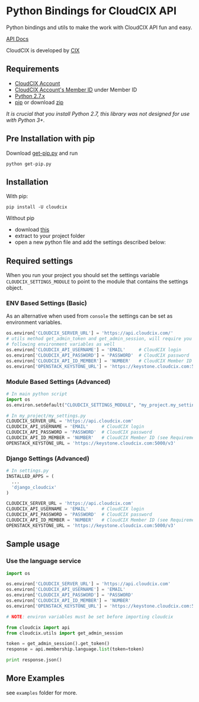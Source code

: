 # Python Bindings for CloudCIX API

Python bindings and utils to make the work with CloudCIX API fun and easy.

[API Docs](https://docs.cloudcix.com)

CloudCIX is developed by [CIX](http://www.cix.ie)

## Requirements

* [CloudCIX Account](https://auth.cloudcix.com/register/)
* [CloudCIX Account's Member ID](https://saas.cloudcix.com/membership/setup/account/member/) under Member ID
* [Python 2.7.x](http://docs.python-guide.org/en/latest/starting/installation/)
* [pip](https://pip.pypa.io/en/stable/installing/) or download [zip](https://github.com/CloudCIX/cloudcix-python/releases/download/v0.1.4/cloudcix.zip)

*It is crucial that you install Python 2.7, this library was not designed for use with Python 3+.*

## Pre Installation with pip

Download [get-pip.py](https://raw.githubusercontent.com/pypa/pip/master/contrib/get-pip.py) and run
```
python get-pip.py
```

## Installation

With pip:
```
pip install -U cloudcix
```
Without pip
* download [this](https://github.com/CloudCIX/cloudcix-python/releases/download/v0.1.4/cloudcix.zip)
* extract to your project folder
* open a new python file and add the settings described below:

## Required settings

When you run your project you should set the settings variable
`CLOUDCIX_SETTINGS_MODULE` to point to the module that contains the settings
object.

### ENV Based Settings (Basic)

As an alternative when used from `console` the settings can be set as environment
variables.

```python
os.environ['CLOUDCIX_SERVER_URL'] = 'https://api.cloudcix.com/'
# utils method get_admin_token and get_admin_session, will require you to set
# following environment variables as well
os.environ['CLOUDCIX_API_USERNAME'] = 'EMAIL'     # CloudCIX login
os.environ['CLOUDCIX_API_PASSWORD'] = 'PASSWORD'  # CloudCIX password
os.environ['CLOUDCIX_API_ID_MEMBER'] = 'NUMBER'   # CloudCIX Member ID (see Requirements)
os.environ['OPENSTACK_KEYSTONE_URL'] = 'https://keystone.cloudcix.com:5000/v3'
```

### Module Based Settings (Advanced)

```python
# In main python script
import os
os.environ.setdefault("CLOUDCIX_SETTINGS_MODULE", "my_project.my_settings")
```

```python
# In my_project/my_settings.py
CLOUDCIX_SERVER_URL = 'https://api.cloudcix.com'
CLOUDCIX_API_USERNAME = 'EMAIL'     # CloudCIX login
CLOUDCIX_API_PASSWORD = 'PASSWORD'  # CloudCIX password
CLOUDCIX_API_ID_MEMBER = 'NUMBER'   # CloudCIX Member ID (see Requirements)
OPENSTACK_KEYSTONE_URL = 'https://keystone.cloudcix.com:5000/v3'
```

### Django Settings (Advanced)
```python
# In settings.py
INSTALLED_APPS = (
  ...
  'django_cloudcix'
)

CLOUDCIX_SERVER_URL = 'https://api.cloudcix.com'
CLOUDCIX_API_USERNAME = 'EMAIL'     # CloudCIX login
CLOUDCIX_API_PASSWORD = 'PASSWORD'  # CloudCIX password
CLOUDCIX_API_ID_MEMBER = 'NUMBER'   # CloudCIX Member ID (see Requirements)
OPENSTACK_KEYSTONE_URL = 'https://keystone.cloudcix.com:5000/v3'
```

## Sample usage

### Use the language service

```python
import os

os.environ['CLOUDCIX_SERVER_URL'] = 'https://api.cloudcix.com'
os.environ['CLOUDCIX_API_USERNAME'] = 'EMAIL'
os.environ['CLOUDCIX_API_PASSWORD'] = 'PASSWORD'
os.environ['CLOUDCIX_API_ID_MEMBER'] = 'NUMBER'
os.environ['OPENSTACK_KEYSTONE_URL'] = 'https://keystone.cloudcix.com:5000/v3'

# NOTE: environ variables must be set before importing cloudcix

from cloudcix import api
from cloudcix.utils import get_admin_session

token = get_admin_session().get_token()
response = api.membership.language.list(token=token)

print response.json()
```

## More Examples

see `examples` folder for more.
